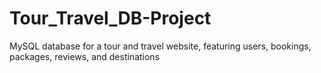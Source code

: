 # Tour_Travel_DB-Project
MySQL database for a tour and travel website, featuring users, bookings, packages, reviews, and destinations
